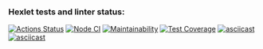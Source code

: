 ### Hexlet tests and linter status:
[![Actions Status](https://github.com/blednovski/frontend-project-lvl2/workflows/hexlet-check/badge.svg)](https://github.com/blednovski/frontend-project-lvl2/actions)
[![Node CI](https://github.com/blednovski/frontend-project-lvl2/actions/workflows/nodejs.yml/badge.svg)](https://github.com/blednovski/frontend-project-lvl2/actions/workflows/nodejs.yml)
[![Maintainability](https://api.codeclimate.com/v1/badges/ae6f3b43e23e7be20491/maintainability)](https://codeclimate.com/github/blednovski/frontend-project-lvl2/maintainability)
[![Test Coverage](https://api.codeclimate.com/v1/badges/ae6f3b43e23e7be20491/test_coverage)](https://codeclimate.com/github/blednovski/frontend-project-lvl2/test_coverage)
[![asciicast](https://asciinema.org/a/GEAcad5bv5T6MMDR6X0sJDnPV.svg)](https://asciinema.org/a/GEAcad5bv5T6MMDR6X0sJDnPV)
[![asciicast](https://asciinema.org/a/Na3BVSiypgYZOaE7TPdb3LlTM.svg)](https://asciinema.org/a/Na3BVSiypgYZOaE7TPdb3LlTM)